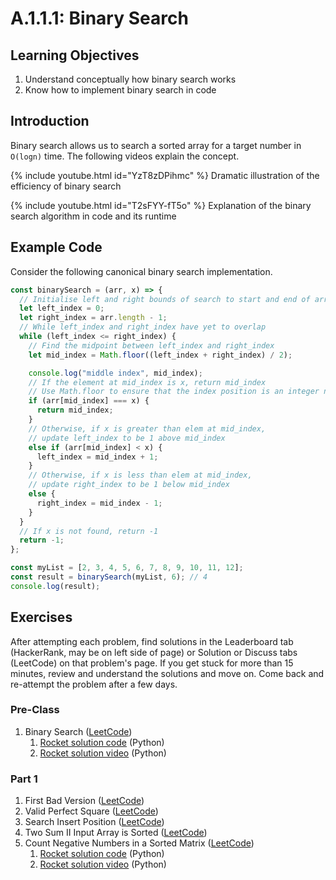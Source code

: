 # A.1.1.1: Binary Search

## Learning Objectives

1. Understand conceptually how binary search works
2. Know how to implement binary search in code

## Introduction

Binary search allows us to search a sorted array for a target number in `O(logn)` time. The following videos explain the concept.

{% include youtube.html id="YzT8zDPihmc" %}
Dramatic illustration of the efficiency of binary search

{% include youtube.html id="T2sFYY-fT5o" %}
Explanation of the binary search algorithm in code and its runtime

## Example Code

Consider the following canonical binary search implementation.

```javascript
const binarySearch = (arr, x) => {
  // Initialise left and right bounds of search to start and end of arr
  let left_index = 0;
  let right_index = arr.length - 1;
  // While left_index and right_index have yet to overlap
  while (left_index <= right_index) {
    // Find the midpoint between left_index and right_index
    let mid_index = Math.floor((left_index + right_index) / 2);

    console.log("middle index", mid_index);
    // If the element at mid_index is x, return mid_index
    // Use Math.floor to ensure that the index position is an integer not a decimal
    if (arr[mid_index] === x) {
      return mid_index;
    }
    // Otherwise, if x is greater than elem at mid_index,
    // update left_index to be 1 above mid_index
    else if (arr[mid_index] < x) {
      left_index = mid_index + 1;
    }
    // Otherwise, if x is less than elem at mid_index,
    // update right_index to be 1 below mid_index
    else {
      right_index = mid_index - 1;
    }
  }
  // If x is not found, return -1
  return -1;
};

const myList = [2, 3, 4, 5, 6, 7, 8, 9, 10, 11, 12];
const result = binarySearch(myList, 6); // 4
console.log(result);
```

## Exercises

After attempting each problem, find solutions in the Leaderboard tab (HackerRank, may be on left side of page) or Solution or Discuss tabs (LeetCode) on that problem's page. If you get stuck for more than 15 minutes, review and understand the solutions and move on. Come back and re-attempt the problem after a few days.

### Pre-Class

1. Binary Search (<a href="https://leetcode.com/problems/binary-search/" target="_blank">LeetCode</a>)
   1. <a href="https://pastebin.com/9v2GdhRM" target="_blank">Rocket solution code</a> (Python)
   2. <a href="https://youtu.be/Z5VjCg2YuPs?t=1147" target="_blank">Rocket solution video</a> (Python)

### Part 1

1. First Bad Version (<a href="https://leetcode.com/problems/first-bad-version/" target="_blank">LeetCode</a>)
2. Valid Perfect Square (<a href="https://leetcode.com/problems/valid-perfect-square/" target="_blank">LeetCode</a>)
3. Search Insert Position (<a href="https://leetcode.com/problems/search-insert-position/" target="_blank">LeetCode</a>)
4. Two Sum II Input Array is Sorted (<a href="https://leetcode.com/problems/two-sum-ii-input-array-is-sorted/" target="_blank">LeetCode</a>)
5. Count Negative Numbers in a Sorted Matrix (<a href="https://leetcode.com/problems/count-negative-numbers-in-a-sorted-matrix/" target="_blank">LeetCode</a>)
   1. <a href="https://pastebin.com/u7xC2K7t" target="_blank">Rocket solution code</a> (Python)
   2. <a href="https://youtu.be/Z5VjCg2YuPs?t=1598" target="_blank">Rocket solution video</a> (Python)